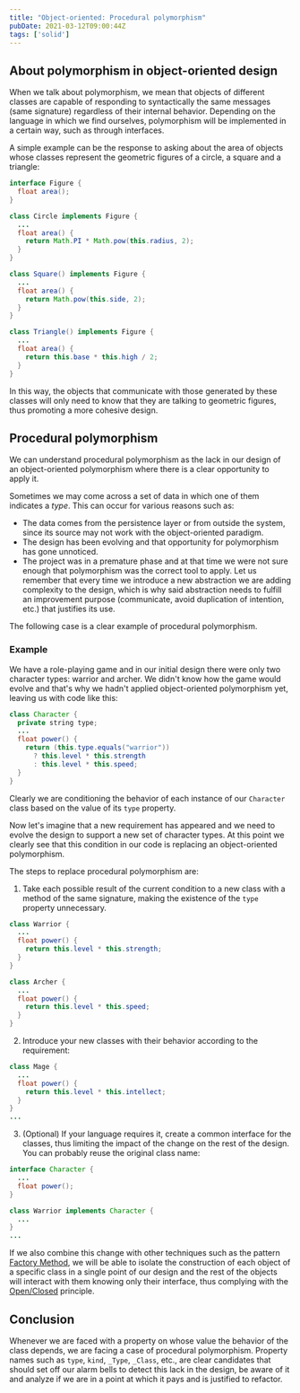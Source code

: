 ```yaml
---
title: "Object-oriented: Procedural polymorphism"
pubDate: 2021-03-12T09:00:44Z
tags: ['solid']
---
```

## About polymorphism in object-oriented design

When we talk about polymorphism, we mean that objects of different classes are capable of responding to syntactically the same messages (same signature) regardless of their internal behavior. Depending on the language in which we find ourselves, polymorphism will be implemented in a certain way, such as through interfaces.

A simple example can be the response to asking about the area of objects whose classes represent the geometric figures of a circle, a square and a triangle:

```java
interface Figure {
  float area();
}
```

```java
class Circle implements Figure {
  ...
  float area() {
    return Math.PI * Math.pow(this.radius, 2);
  }
}
```

```java
class Square() implements Figure {
  ...
  float area() {
    return Math.pow(this.side, 2);
  }
}
```
```java
class Triangle() implements Figure {
  ...
  float area() {
    return this.base * this.high / 2;
  }
}
```

In this way, the objects that communicate with those generated by these classes will only need to know that they are talking to geometric figures, thus promoting a more cohesive design.

## Procedural polymorphism

We can understand procedural polymorphism as the lack in our design of an object-oriented polymorphism where there is a clear opportunity to apply it.

Sometimes we may come across a set of data in which one of them indicates a *type*. This can occur for various reasons such as:
* The data comes from the persistence layer or from outside the system, since its source may not work with the object-oriented paradigm.
* The design has been evolving and that opportunity for polymorphism has gone unnoticed.
* The project was in a premature phase and at that time we were not sure enough that polymorphism was the correct tool to apply. Let us remember that every time we introduce a new abstraction we are adding complexity to the design, which is why said abstraction needs to fulfill an improvement purpose (communicate, avoid duplication of intention, etc.) that justifies its use.

The following case is a clear example of procedural polymorphism.

### Example

We have a role-playing game and in our initial design there were only two character types: warrior and archer. We didn't know how the game would evolve and that's why we hadn't applied object-oriented polymorphism yet, leaving us with code like this:

```java
class Character {
  private string type;
  ...
  float power() {
    return (this.type.equals("warrior"))
      ? this.level * this.strength
      : this.level * this.speed;
  }
}
```

Clearly we are conditioning the behavior of each instance of our `Character` class based on the value of its `type` property.

Now let's imagine that a new requirement has appeared and we need to evolve the design to support a new set of character types. At this point we clearly see that this condition in our code is replacing an object-oriented polymorphism.

The steps to replace procedural polymorphism are:

1. Take each possible result of the current condition to a new class with a method of the same signature, making the existence of the `type` property unnecessary.

```java
class Warrior {
  ...
  float power() {
    return this.level * this.strength;
  }
}
```

```java
class Archer {
  ...
  float power() {
    return this.level * this.speed;
  }
}
```

2. Introduce your new classes with their behavior according to the requirement:

```java
class Mage {
  ...
  float power() {
    return this.level * this.intellect;
  }
}
...
```

3. (Optional) If your language requires it, create a common interface for the classes, thus limiting the impact of the change on the rest of the design. You can probably reuse the original class name:

```java
interface Character {
  ...
  float power();
}
```

```java
class Warrior implements Character {
  ...
}
...
```

If we also combine this change with other techniques such as the pattern <a href="https://en.wikipedia.org/wiki/Factory_method_pattern" target="_blank">Factory Method</a>, we will be able to isolate the construction of each object of a specific class in a single point of our design and the rest of the objects will interact with them knowing only their interface, thus complying with the <a href="https://en.wikipedia.org/wiki/Open–closed_principle" target="_blank">Open/Closed</a> principle.

## Conclusion
Whenever we are faced with a property on whose value the behavior of the class depends, we are facing a case of procedural polymorphism. Property names such as `type`, `kind`, `_Type`, `_Class`, etc., are clear candidates that should set off our alarm bells to detect this lack in the design, be aware of it and analyze if we are in a point at which it pays and is justified to refactor.